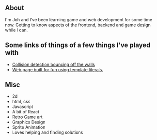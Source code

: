 ## About

I'm Joh and I've been learning game and web development for some time now.
Getting to know aspects of the frontend, backend and game design while I can.

## Some links of things of a few things I've played with

- [Collision detection bouncing off the walls](https://pxljoh.github.io/bouncingsoul/)
- [Web page built for fun using template literals.](https://pxljoh.github.io/alextaxi/)

## Misc

- 2d
- html, css
- Javascript
- A bit of React
- Retro Game art
- Graphics Design
- Sprite Animation
- Loves helping and finding solutions
